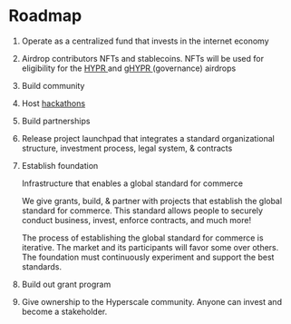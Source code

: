 # Roadmap

1. Operate as a centralized fund that invests in the internet economy
2. Airdrop contributors NFTs and stablecoins. NFTs will be used for eligibility for the [HYPR ](tokenomics.md#usdhypr-token)and [gHYPR ](tokenomics.md#usdghypr-governance-token)(governance) airdrops
3. Build community
4. Host [hackathons](hackathons.md)
5. Build partnerships
6. Release project launchpad that integrates a standard organizational structure, investment process, legal system, & contracts
7.  Establish foundation

    Infrastructure that enables a global standard for commerce

    We give grants, build, & partner with projects that establish the global standard for commerce. This standard allows people to securely conduct business, invest, enforce contracts, and much more!

    The process of establishing the global standard for commerce is iterative. The market and its participants will favor some over others. The foundation must continuously experiment and support the best standards.
8. Build out grant program
9. Give ownership to the Hyperscale community. Anyone can invest and become a stakeholder.
